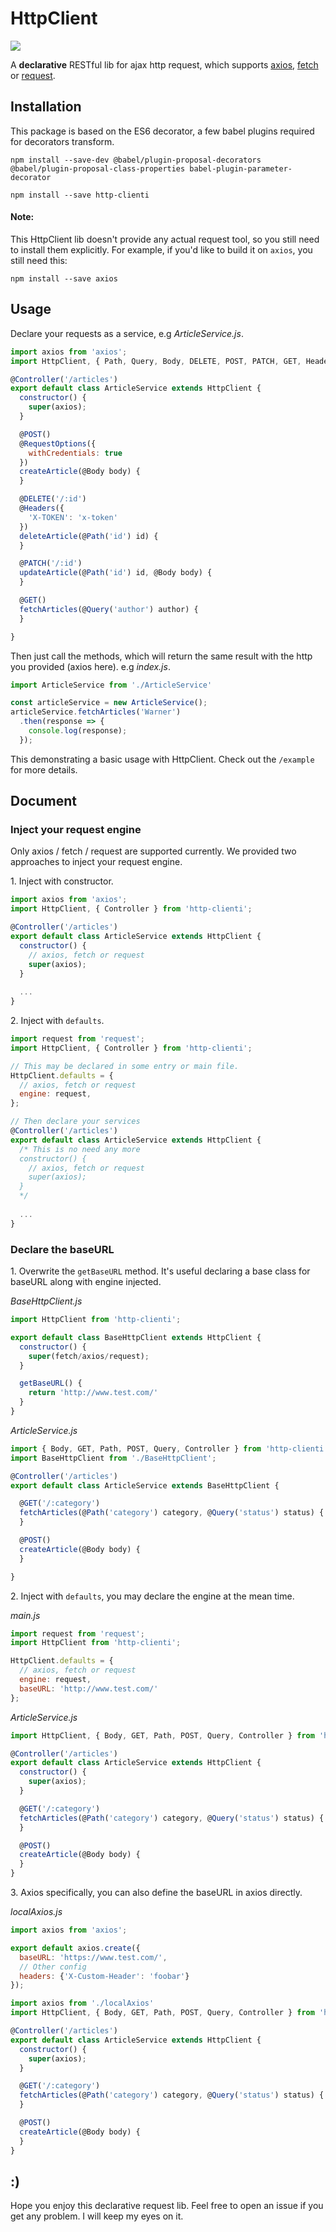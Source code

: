 # HttpClient

[![](https://travis-ci.com/WarnerHooh/HttpClient.svg?branch=master)](https://travis-ci.com/WarnerHooh/HttpClient)

A **declarative** RESTful lib for ajax http request, which supports [axios](https://github.com/axios/axios), [fetch](https://github.com/github/fetch) or [request](https://github.com/request/request).


## Installation

This package is based on the ES6 decorator, a few babel plugins required for decorators transform.
```
npm install --save-dev @babel/plugin-proposal-decorators @babel/plugin-proposal-class-properties babel-plugin-parameter-decorator
```
```
npm install --save http-clienti
```

#### Note:

This HttpClient lib doesn't provide any actual request tool, so you still need to install them explicitly. For example, if you'd like to build it on `axios`, you still need this:
```
npm install --save axios
```

## Usage
Declare your requests as a service, e.g *ArticleService.js*.

```javascript
import axios from 'axios';
import HttpClient, { Path, Query, Body, DELETE, POST, PATCH, GET, Headers, RequestOptions, Controller } from 'http-clienti';

@Controller('/articles')
export default class ArticleService extends HttpClient {
  constructor() {
    super(axios);
  }

  @POST()
  @RequestOptions({
    withCredentials: true
  })
  createArticle(@Body body) {
  }

  @DELETE('/:id')
  @Headers({
    'X-TOKEN': 'x-token'
  })
  deleteArticle(@Path('id') id) {
  }

  @PATCH('/:id')
  updateArticle(@Path('id') id, @Body body) {
  }

  @GET()
  fetchArticles(@Query('author') author) {
  }

}

```

Then just call the methods, which will return the same result with the http you provided (axios here). e.g *index.js*.

```javascript
import ArticleService from './ArticleService'

const articleService = new ArticleService();
articleService.fetchArticles('Warner')
  .then(response => {
    console.log(response);
  });
```

This demonstrating a basic usage with HttpClient. Check out the `/example` for more details.

## Document

### Inject your request engine

Only axios / fetch / request are supported currently. We provided two approaches to inject your request engine.

1\. Inject with constructor.

```javascript
import axios from 'axios';
import HttpClient, { Controller } from 'http-clienti';

@Controller('/articles')
export default class ArticleService extends HttpClient {
  constructor() {
    // axios, fetch or request
    super(axios);
  }
  
  ...
}
```

2\. Inject with `defaults`.

```javascript
import request from 'request';
import HttpClient, { Controller } from 'http-clienti';

// This may be declared in some entry or main file.
HttpClient.defaults = {
  // axios, fetch or request
  engine: request,
};

// Then declare your services
@Controller('/articles')
export default class ArticleService extends HttpClient {
  /* This is no need any more
  constructor() {
    // axios, fetch or request
    super(axios);
  }
  */
  
  ...
}
```

### Declare the baseURL

1\. Overwrite the `getBaseURL` method. It's useful declaring a base class for baseURL along with engine injected.

*BaseHttpClient.js*
```javascript
import HttpClient from 'http-clienti';

export default class BaseHttpClient extends HttpClient {
  constructor() {
    super(fetch/axios/request);
  }

  getBaseURL() {
    return 'http://www.test.com/'
  }
}
```

*ArticleService.js*
```javascript
import { Body, GET, Path, POST, Query, Controller } from 'http-clienti';
import BaseHttpClient from './BaseHttpClient';

@Controller('/articles')
export default class ArticleService extends BaseHttpClient {

  @GET('/:category')
  fetchArticles(@Path('category') category, @Query('status') status) {
  }

  @POST()
  createArticle(@Body body) {
  }

}
```

2\. Inject with `defaults`, you may declare the engine at the mean time.

*main.js*
```javascript
import request from 'request';
import HttpClient from 'http-clienti';

HttpClient.defaults = {
  // axios, fetch or request
  engine: request,
  baseURL: 'http://www.test.com/'
};
```

*ArticleService.js*
```javascript
import HttpClient, { Body, GET, Path, POST, Query, Controller } from 'http-clienti';

@Controller('/articles')
export default class ArticleService extends HttpClient {
  constructor() {
    super(axios);
  }

  @GET('/:category')
  fetchArticles(@Path('category') category, @Query('status') status) {
  }

  @POST()
  createArticle(@Body body) {
  }
}
```

3\. Axios specifically, you can also define the baseURL in axios directly.

*localAxios.js*
```javascript
import axios from 'axios';

export default axios.create({
  baseURL: 'https://www.test.com/',
  // Other config
  headers: {'X-Custom-Header': 'foobar'}
});
```

```javascript
import axios from './localAxios'
import HttpClient, { Body, GET, Path, POST, Query, Controller } from 'http-clienti';

@Controller('/articles')
export default class ArticleService extends HttpClient {
  constructor() {
    super(axios);
  }

  @GET('/:category')
  fetchArticles(@Path('category') category, @Query('status') status) {
  }

  @POST()
  createArticle(@Body body) {
  }
}
```

## :)

Hope you enjoy this declarative request lib. Feel free to open an issue if you get any problem. I will keep my eyes on it.
